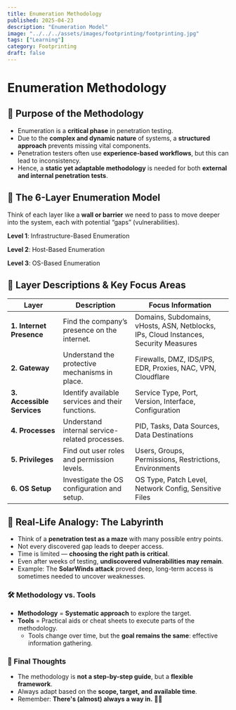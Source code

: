 ```yaml
---
title: Enumeration Methodology
published: 2025-04-23
description: "Enumeration Model"
image: "../../../assets/images/footprinting/footprinting.jpg"
tags: ["Learning"]
category: Footprinting
draft: false
---
```

# Enumeration Methodology

## 🧭 Purpose of the Methodology

- Enumeration is a **critical phase** in penetration testing.
- Due to the **complex and dynamic nature** of systems, a **structured approach** prevents missing vital components.
- Penetration testers often use **experience-based workflows**, but this can lead to inconsistency.
- Hence, a **static yet adaptable methodology** is needed for both **external and internal penetration tests**.

## 🧱 The 6-Layer Enumeration Model

Think of each layer like a **wall or barrier** we need to pass to move deeper into the system, each with potential “gaps” (vulnerabilities).

**Level 1**: Infrastructure-Based Enumeration

**Level 2**: Host-Based Enumeration

**Level 3**: OS-Based Enumeration

## 🔐 Layer Descriptions & Key Focus Areas

| Layer | Description | Focus Information |
| --- | --- | --- |
| **1. Internet Presence** | Find the company’s presence on the internet. | Domains, Subdomains, vHosts, ASN, Netblocks, IPs, Cloud Instances, Security Measures |
| **2. Gateway** | Understand the protective mechanisms in place. | Firewalls, DMZ, IDS/IPS, EDR, Proxies, NAC, VPN, Cloudflare |
| **3. Accessible Services** | Identify available services and their functions. | Service Type, Port, Version, Interface, Configuration |
| **4. Processes** | Understand internal service-related processes. | PID, Tasks, Data Sources, Data Destinations |
| **5. Privileges** | Find out user roles and permission levels. | Users, Groups, Permissions, Restrictions, Environments |
| **6. OS Setup** | Investigate the OS configuration and setup. | OS Type, Patch Level, Network Config, Sensitive Files |

## 🧩 Real-Life Analogy: The Labyrinth

- Think of a **penetration test as a maze** with many possible entry points.
- Not every discovered gap leads to deeper access.
- Time is limited — **choosing the right path is critical**.
- Even after weeks of testing, **undiscovered vulnerabilities may remain**.
- Example: The **SolarWinds attack** proved deep, long-term access is sometimes needed to uncover weaknesses.

### 🛠️ Methodology vs. Tools

- **Methodology** = **Systematic approach** to explore the target.
- **Tools** = Practical aids or cheat sheets to execute parts of the methodology.
    - Tools change over time, but the **goal remains the same**: effective information gathering.

### 🧠 Final Thoughts

- The methodology is **not a step-by-step guide**, but a **flexible framework**.
- Always adapt based on the **scope, target, and available time**.
- Remember: **There's (almost) always a way in.** 🕵️‍♂️